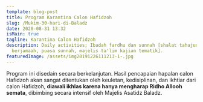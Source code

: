 ```yaml
---
template: blog-post
title: Program Karantina Calon Hafidzoh
slug: /Mukim-30-hari-di-Baladz
date: 2020-08-31 13:32
isMain: true
tagline: Karantina Calon Hafidzoh
description: Daily activities; Ibadah fardhu dan sunnah [shalat tahajud
  berjamaah, puasa sunnah, majelis ta'lim kajian tematik].
featuredImage: /assets/img20191226111213-1-.jpg
---
```

Program ini disedain secara berkelanjutan. Hasil pencapaian hapalan calon Hafidzoh akan sangat ditentukan oleh keuletan, kedisiplinan, dan ikhtiar dari calon Hafidzoh, **diawali ikhlas karena hanya mengharap Ridho Allooh semata**, dibimbing secara intensif oleh Majelis Asatidz Baladz.